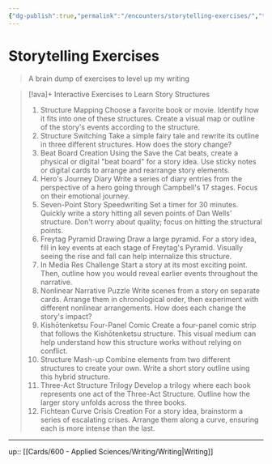 ```yaml
---
{"dg-publish":true,"permalink":"/encounters/storytelling-exercises/","title":"Storytelling Exercises","tags":["📝","on/learning","on/story","on/storytelling","on/writing"]}
---
```



# Storytelling Exercises

> A brain dump of exercises to level up my writing

> [!ava]+ Interactive Exercises to Learn Story Structures
> 
> 1. Structure Mapping Choose a favorite book or movie. Identify how it fits into one of these structures. Create a visual map or outline of the story's events according to the structure.
> 2. Structure Switching Take a simple fairy tale and rewrite its outline in three different structures. How does the story change?
> 3. Beat Board Creation Using the Save the Cat beats, create a physical or digital "beat board" for a story idea. Use sticky notes or digital cards to arrange and rearrange story elements.
> 4. Hero's Journey Diary Write a series of diary entries from the perspective of a hero going through Campbell's 17 stages. Focus on their emotional journey.
> 5. Seven-Point Story Speedwriting Set a timer for 30 minutes. Quickly write a story hitting all seven points of Dan Wells' structure. Don't worry about quality; focus on hitting the structural points.
> 6. Freytag Pyramid Drawing Draw a large pyramid. For a story idea, fill in key events at each stage of Freytag's Pyramid. Visually seeing the rise and fall can help internalize this structure.
> 7. In Media Res Challenge Start a story at its most exciting point. Then, outline how you would reveal earlier events throughout the narrative.
> 8. Nonlinear Narrative Puzzle Write scenes from a story on separate cards. Arrange them in chronological order, then experiment with different nonlinear arrangements. How does each change the story's impact?
> 9. Kishōtenketsu Four-Panel Comic Create a four-panel comic strip that follows the Kishōtenketsu structure. This visual medium can help understand how this structure works without relying on conflict.
> 10. Structure Mash-up Combine elements from two different structures to create your own. Write a short story outline using this hybrid structure.
> 11. Three-Act Structure Trilogy Develop a trilogy where each book represents one act of the Three-Act Structure. Outline how the larger story unfolds across the three books.
> 12. Fichtean Curve Crisis Creation For a story idea, brainstorm a series of escalating crises. Arrange them along a curve, ensuring each is more intense than the last.

---
up:: [[Cards/600 - Applied Sciences/Writing/Writing\|Writing]]

